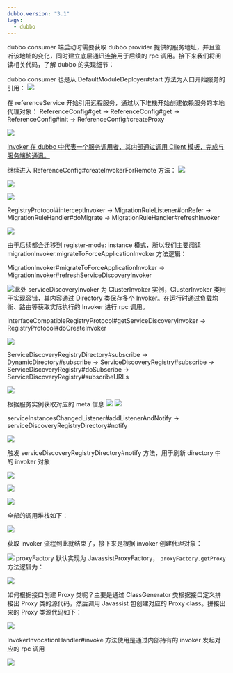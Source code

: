 ```yaml
---
dubbo.version: "3.1"
tags:
  - dubbo
---
```

dubbo consumer 端启动时需要获取 dubbo provider 提供的服务地址，并且监听该地址的变化，同时建立底层通讯连接用于后续的 rpc 调用。接下来我们将阅读相关代码，了解 dubbo 的实现细节：

dubbo consumer 也是从 DefaultModuleDeployer#start 方法为入口开始服务的引用：
![](./images/reference-services-entrance.png)

在 referenceService 开始引用远程服务，通过以下堆栈开始创建依赖服务的本地代理对象：
ReferenceConfig#get -> ReferenceConfig#get -> ReferenceConfig#init -> ReferenceConfig#createProxy

![](./images/createProxy.png)

<u>Invoker 在 dubbo 中代表一个服务调用者，其内部通过调用 Client 模板，完成与服务端的通讯。</u>

继续进入 ReferenceConfig#createInvokerForRemote 方法：
![](./images/create-invoker-for-rempote.png)

![](./images/RegistryProtocolrefer.png)

![](./images/registryProtocoldoRefer.png)

RegistryProtocol#interceptInvoker -> MigrationRuleListener#onRefer -> MigrationRuleHandler#doMigrate -> MigrationRuleHandler#refreshInvoker

![](./images/migrationRuleHandlerrefreshInvoker.png)

由于后续都会迁移到 register-mode: instance 模式，所以我们主要阅读 migrationInvoker.migrateToForceApplicationInvoker 方法逻辑：

MigrationInvoker#migrateToForceApplicationInvoker -> MigrationInvoker#refreshServiceDiscoveryInvoker

![](./images/migrationInvokerrefreshServiceDiscoveryInvoker.png)此处 serviceDiscoveryInvoker 为 ClusterInvoker 实例，ClusterInvoker 类用于实现容错，其内容通过 Directory 类保存多个 Invoker。在运行时通过负载均衡、路由等获取实际执行的 Invoker 进行 rpc 调用。

InterfaceCompatibleRegistryProtocol#getServiceDiscoveryInvoker -> RegistryProtocol#doCreateInvoker

![](./images/registryProtocoldoCreateInvoker.png)

ServiceDiscoveryRegistryDirectory#subscribe -> DynamicDirectory#subscribe -> ServiceDiscoveryRegistry#subscribe -> ServiceDiscoveryRegistry#doSubscribe -> ServiceDiscoveryRegistry#subscribeURLs

![](./images/ServiceDiscoveryRegistrysubscribeURLs.png)

根据服务实例获取对应的 meta 信息
![](./images/serviceInstancesChangedListenerdoOnEvent-1.png)
![](./images/serviceInstancesChangedListenerdoOnEvent-2.png)

serviceInstancesChangedListener#addListenerAndNotify -> serviceDiscoveryRegistryDirectory#notify

![](./images/serviceDiscoveryRegistryDirectorynotify.png)

触发 serviceDiscoveryRegistryDirectory#notify 方法，用于刷新 directory 中的 invoker 对象

![](./images/serviceDiscoveryRegistryDirectoryrefreshInvoker.png)

![](./images/serviceDiscoveryRegistryDirectorytoInvokers.png)

![](./images/DubboProtocolrefer.png)

全部的调用堆栈如下：

![](./images/full-debug-stack.png)

获取 invoker 流程到此就结束了，接下来是根据 invoker 创建代理对象：

![](./images/ReferenceConfigcreateProxy.png)
proxyFactory 默认实现为 JavassistProxyFactory， `proxyFactory.getProxy` 方法逻辑为：

![](./images/JavassistProxyFactorygetProxy.png)

如何根据接口创建 Proxy 类呢？主要是通过 ClassGenerator 类根据接口定义拼接出 Proxy 类的源代码，然后调用 Javassist 包创建对应的 Proxy class。拼接出来的 Proxy 类源代码如下：

![](./images/generated-proxy.png)

InvokerInvocationHandler#invoke 方法使用是通过内部持有的 invoker 发起对应的 rpc 调用

![](./images/invokerInvocationHandlerinvoke.png)
